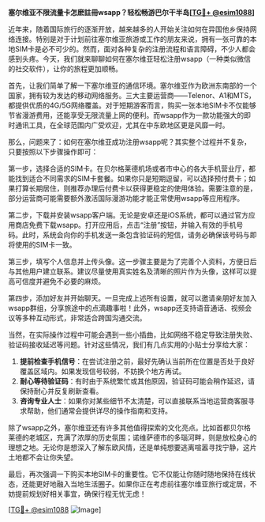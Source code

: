 **塞尔维亚不限流量卡怎麽註冊wsapp？轻松畅游巴尔干半岛[[TG💪+ @esim1088](https://t.me/s/esim1088)]**

近年来，随着国际旅行的逐渐开放，越来越多的人开始关注如何在异国他乡保持网络连接。特别是对于计划前往塞尔维亚旅游或工作的朋友来说，拥有一张可靠的本地SIM卡是必不可少的。然而，面对各种复杂的注册流程和语言障碍，不少人都会感到头疼。今天，我们就来聊聊如何在塞尔维亚轻松注册wsapp（一种类似微信的社交软件），让你的旅程更加顺畅。

首先，让我们简单了解一下塞尔维亚的通信环境。塞尔维亚作为欧洲东南部的一个国家，拥有较为发达的移动网络服务。三大主要运营商——Telenor、A1和MTS，都提供优质的4G/5G网络覆盖。对于短期游客而言，购买一张本地SIM卡不仅能够节省漫游费用，还能享受无限流量上网的便利。而wsapp作为一款功能强大的即时通讯工具，在全球范围内广受欢迎，尤其在中东欧地区更是风靡一时。

那么，问题来了：如何在塞尔维亚成功注册wsapp呢？其实整个过程并不复杂，只要按照以下步骤操作即可：

第一步，选择合适的SIM卡。在贝尔格莱德机场或者市中心的各大手机营业厅，都能找到适合不同需求的SIM卡套餐。如果你只是短期逗留，可以选择预付费卡；如果打算长期居住，则推荐办理后付费卡以获得更稳定的使用体验。需要注意的是，部分运营商可能需要额外激活国际漫游功能才能正常使用wsapp等应用程序。

第二步，下载并安装wsapp客户端。无论是安卓还是iOS系统，都可以通过官方应用商店免费下载wsapp。打开应用后，点击“注册”按钮，并输入有效的手机号码。此时，系统会向你的手机发送一条包含验证码的短信，请务必确保该号码与即将使用的SIM卡一致。

第三步，填写个人信息并上传头像。这一步骤主要是为了完善个人资料，方便日后与其他用户建立联系。建议尽量使用真实姓名及清晰的照片作为头像，这样可以提高可信度并避免不必要的麻烦。

第四步，添加好友并开始聊天。一旦完成上述所有设置，就可以邀请亲朋好友加入wsapp群组，分享旅途中的点滴趣事啦！此外，wsapp还支持语音通话、视频会议等多种互动形式，非常适合跨国沟通交流。

当然，在实际操作过程中可能会遇到一些小插曲，比如网络不稳定导致注册失败、验证码接收延迟等问题。针对这些情况，我们有几点实用的小贴士分享给大家：

1. **提前检查手机信号**：在尝试注册之前，最好先确认当前所在位置是否处于良好覆盖区域内。如果发现信号较弱，不妨换个地方再试。
2. **耐心等待验证码**：有时由于系统繁忙或其他原因，验证码可能会稍作延迟，请保持耐心并反复刷新查看。
3. **咨询专业人士**：如果你对某些细节不太清楚，可以直接联系当地运营商客服寻求帮助，他们通常会提供详尽的操作指南和支持。

除了wsapp之外，塞尔维亚还有许多其他值得探索的文化亮点。比如首都贝尔格莱德的老城区，充满了浓厚的历史氛围；诺维萨德市的多瑙河畔，则是放松身心的理想之地。无论你是想深入了解东欧风情，还是单纯想要逃离喧嚣寻找宁静，这片土地都不会让你失望。

最后，再次强调一下购买本地SIM卡的重要性。它不仅能让你随时随地保持在线状态，还能更好地融入当地生活圈子。如果你正在考虑前往塞尔维亚旅行或定居，不妨提前规划好相关事宜，确保行程无忧无虑！

[[TG💪+ @esim1088](https://t.me/s/esim1088) ![Image](https://i.postimg.cc/4NQfJmqS/Snipaste-2025-05-13-00-14-12.png)]